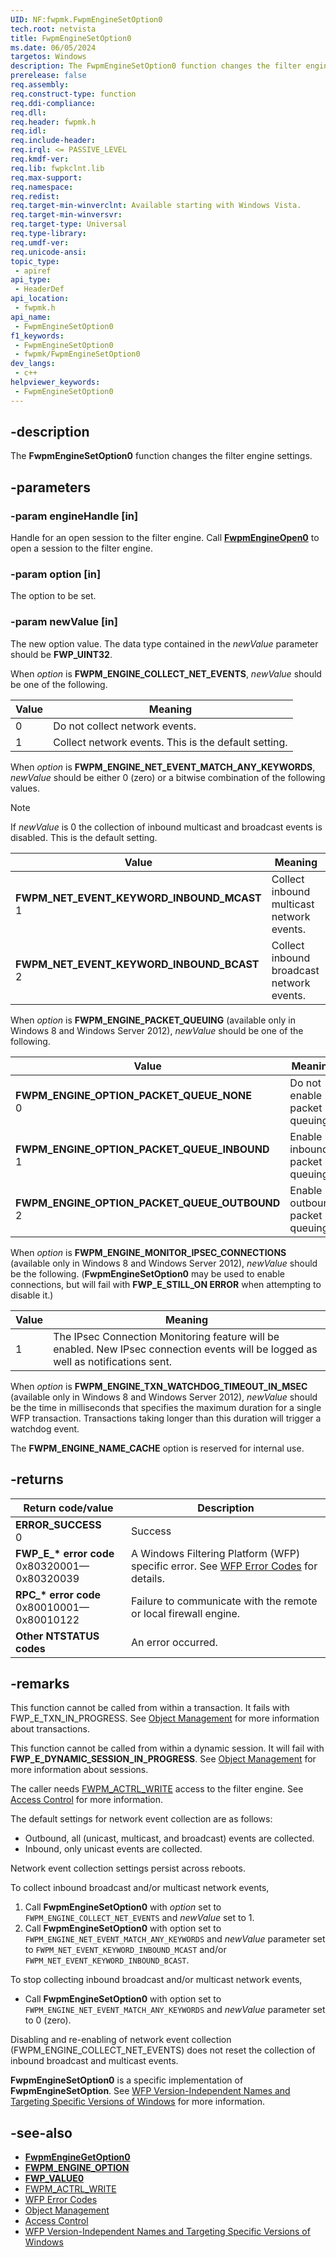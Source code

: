 ```yaml
---
UID: NF:fwpmk.FwpmEngineSetOption0
tech.root: netvista
title: FwpmEngineSetOption0
ms.date: 06/05/2024
targetos: Windows
description: The FwpmEngineSetOption0 function changes the filter engine settings.
prerelease: false
req.assembly: 
req.construct-type: function
req.ddi-compliance: 
req.dll: 
req.header: fwpmk.h
req.idl: 
req.include-header: 
req.irql: <= PASSIVE_LEVEL
req.kmdf-ver: 
req.lib: fwpkclnt.lib
req.max-support: 
req.namespace: 
req.redist: 
req.target-min-winverclnt: Available starting with Windows Vista.
req.target-min-winversvr: 
req.target-type: Universal
req.type-library: 
req.umdf-ver: 
req.unicode-ansi: 
topic_type:
 - apiref
api_type:
 - HeaderDef
api_location:
 - fwpmk.h
api_name:
 - FwpmEngineSetOption0
f1_keywords:
 - FwpmEngineSetOption0
 - fwpmk/FwpmEngineSetOption0
dev_langs:
 - c++
helpviewer_keywords:
 - FwpmEngineSetOption0
---
```


## -description

The **FwpmEngineSetOption0** function changes the filter engine settings.

## -parameters

### -param engineHandle [in]

Handle for an open session to the filter engine. Call **[FwpmEngineOpen0](nf-fwpmk-fwpmengineopen0.md)** to open a session to the filter engine.

### -param option [in]

The option to be set.

### -param newValue [in]

The new option value. The data type contained in the *newValue* parameter should be **FWP_UINT32**.

When *option* is **FWPM_ENGINE_COLLECT_NET_EVENTS**, *newValue* should be one of the following.

| Value | Meaning |
| --- | --- |
| 0 | Do not collect network events. |
| 1 | Collect network events. This is the default setting. |

When *option* is **FWPM_ENGINE_NET_EVENT_MATCH_ANY_KEYWORDS**, *newValue* should be either 0 (zero) or a bitwise combination of the following values.

> [!NOTE]
> If *newValue* is 0 the collection of inbound multicast and broadcast events is disabled. This is the default setting.

| Value | Meaning |
| --- | --- |
| **FWPM_NET_EVENT_KEYWORD_INBOUND_MCAST**<br>1 | Collect inbound multicast network events. |
| **FWPM_NET_EVENT_KEYWORD_INBOUND_BCAST**<br>2 | Collect inbound broadcast network events. |

When *option* is **FWPM_ENGINE_PACKET_QUEUING** (available only in Windows 8 and Windows Server 2012), *newValue* should be one of the following.

| Value | Meaning |
| --- | --- |
| **FWPM_ENGINE_OPTION_PACKET_QUEUE_NONE**<br>0 | Do not enable packet queuing. |
| **FWPM_ENGINE_OPTION_PACKET_QUEUE_INBOUND**<br>1 | Enable inbound packet queuing. |
| **FWPM_ENGINE_OPTION_PACKET_QUEUE_OUTBOUND**<br>2 | Enable outbound packet queuing. |

When *option* is **FWPM_ENGINE_MONITOR_IPSEC_CONNECTIONS** (available only in Windows 8 and Windows Server 2012), *newValue* should be the following. (**FwpmEngineSetOption0** may be used to enable connections, but will fail with **FWP_E_STILL_ON ERROR** when attempting to disable it.)

| Value | Meaning |
| --- | --- |
| 1 | The IPsec Connection Monitoring feature will be enabled. New IPsec connection events will be logged as well as notifications sent. |

When *option* is **FWPM_ENGINE_TXN_WATCHDOG_TIMEOUT_IN_MSEC** (available only in Windows 8 and Windows Server 2012), *newValue* should be the time in milliseconds that specifies the maximum duration for a single WFP transaction.  Transactions taking longer than this duration will trigger a watchdog event.

The **FWPM_ENGINE_NAME_CACHE**  option is reserved for internal use.

## -returns

| Return code/value | Description |
|---|---|
| **ERROR_SUCCESS**<br>0 | Success |
| **FWP_E_\* error code**<br>0x80320001—0x80320039 | A Windows Filtering Platform (WFP) specific error. See [WFP Error Codes](/windows/win32/fwp/wfp-error-codes) for details. |
| **RPC_\* error code**<br>0x80010001—0x80010122 | Failure to communicate with the remote or local firewall engine. |
| **Other NTSTATUS codes** | An error occurred. |

## -remarks

This function cannot be called from within a transaction. It fails with FWP_E_TXN_IN_PROGRESS. See [Object Management](/windows/desktop/FWP/object-management) for more information about transactions.

This function cannot be called from within a dynamic session. It will fail with **FWP_E_DYNAMIC_SESSION_IN_PROGRESS**. See [Object Management](/windows/desktop/FWP/object-management) for more information about sessions.

The caller needs [FWPM_ACTRL_WRITE](/windows/desktop/FWP/access-right-identifiers) access to the filter engine. See [Access Control](/windows/desktop/FWP/access-control) for more information.

The default settings for network event collection are as follows:

- Outbound, all (unicast, multicast, and broadcast) events are collected.
- Inbound, only unicast events are collected.

Network event collection settings persist across reboots.

To collect inbound broadcast and/or multicast network events,

1. Call **FwpmEngineSetOption0** with *option* set to `FWPM_ENGINE_COLLECT_NET_EVENTS` and *newValue* set to 1.
1. Call **FwpmEngineSetOption0** with option set to `FWPM_ENGINE_NET_EVENT_MATCH_ANY_KEYWORDS` and *newValue* parameter set to `FWPM_NET_EVENT_KEYWORD_INBOUND_MCAST` and/or `FWPM_NET_EVENT_KEYWORD_INBOUND_BCAST`.

To stop collecting inbound broadcast and/or multicast network events,

- Call **FwpmEngineSetOption0** with option set to `FWPM_ENGINE_NET_EVENT_MATCH_ANY_KEYWORDS` and *newValue* parameter set to 0 (zero).

Disabling and re-enabling of network event collection (FWPM_ENGINE_COLLECT_NET_EVENTS) does not reset the collection of inbound broadcast and multicast events.

**FwpmEngineSetOption0** is a specific implementation of **FwpmEngineSetOption**. See [WFP Version-Independent Names and Targeting Specific Versions of Windows](/windows/desktop/FWP/wfp-version-independent-names-and-targeting-specific-versions-of-windows) for more information.

## -see-also

- **[FwpmEngineGetOption0](nf-fwpmk-fwpmenginegetoption0.md)**
- **[FWPM_ENGINE_OPTION](/windows/desktop/api/fwpmtypes/ne-fwpmtypes-fwpm_engine_option)**
- **[FWP_VALUE0](/windows/desktop/api/fwptypes/ns-fwptypes-fwp_value0)**
- [FWPM_ACTRL_WRITE](/windows/desktop/FWP/access-right-identifiers)
- [WFP Error Codes](/windows/win32/fwp/wfp-error-codes)
- [Object Management](/windows/desktop/FWP/object-management)
- [Access Control](/windows/desktop/FWP/access-control)
- [WFP Version-Independent Names and Targeting Specific Versions of Windows](/windows/desktop/FWP/wfp-version-independent-names-and-targeting-specific-versions-of-windows)

